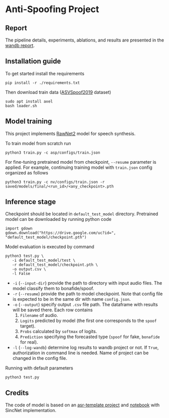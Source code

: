 # Anti-Spoofing Project

## Report

The pipeline details, experiments, ablations, and results are presented in the [wandb report](https://wandb.ai/practice-cifar/asp_project/reports/Anti-Spoofing-Report--Vmlldzo2MjcyOTQ3).

## Installation guide

To get started install the requirements
```shell
pip install -r ./requirements.txt
```

Then download train data ([ASVSpoof2019](https://datashare.ed.ac.uk/handle/10283/3336) dataset)
```shell
sudo apt install axel
bash loader.sh
```

## Model training

This project implements [RawNet2](https://arxiv.org/pdf/2011.01108.pdf) model for speech synthesis.

To train model from scratch run
```shell
python3 train.py -c asp/configs/train.json
```

For fine-tuning pretrained model from checkpoint, `--resume` parameter is applied.
For example, continuing training model with `train.json` config organized as follows
```shell
python3 train.py -c nv/configs/train.json -r saved/models/final/<run_id>/<any_checkpoint>.pth
```

## Inference stage

Checkpoint should be located in `default_test_model` directory. Pretrained model can be downloaded by running python code
```python3
import gdown
gdown.download("https://drive.google.com/uc?id=", "default_test_model/checkpoint.pth")
```

Model evaluation is executed by command
```shell
python3 test.py \
   -i default_test_model/test \
   -r default_test_model/checkpoint.pth \
   -o output.csv \
   -l False
```

- `-i` (`--input-dir`) provide the path to directory with input audio files. The model classify them to bonafide/spoof.
- `-r` (`--resume`) provide the path to model checkpoint. Note that config file is expected to be in the same dir with name `config.json`.
- `-o` (`--output`) specify output `.csv` file path. The dataframe with results will be saved there. Each row contains
  1. `Filename` of audio.
  2. `Logits` predicted by model (the first one corresponds to the `spoof` target).
  3. `Probs` calculated by `softmax` of logits.
  4. `Prediction` specifying the forecasted type (`spoof` for fake, `bonafide` for real).
- `-l` (`--log-wandb`) determine log results to wandb project or not. If `True`, authorization in command line is needed. Name of project can be changed in the config file.

Running with default parameters
```shell
python3 test.py
```

## Credits

The code of model is based on an [asr-template project](https://github.com/WrathOfGrapes/asr_project_template) 
and [notebook](https://github.com/XuMuK1/dla2023/blob/2023/week10/antispoofing_seminar.ipynb) with SincNet implementation.
